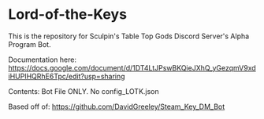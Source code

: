 # Lord-of-the-Keys

This is the repository for Sculpin's Table Top Gods Discord Server's Alpha Program Bot. 

Documentation here: https://docs.google.com/document/d/1DT4LtJPswBKQieJXhQ_yGezqmV9xdiHUPIHQRhE6Tpc/edit?usp=sharing

Contents: Bot File ONLY. No config_LOTK.json

Based off of: https://github.com/DavidGreeley/Steam_Key_DM_Bot
